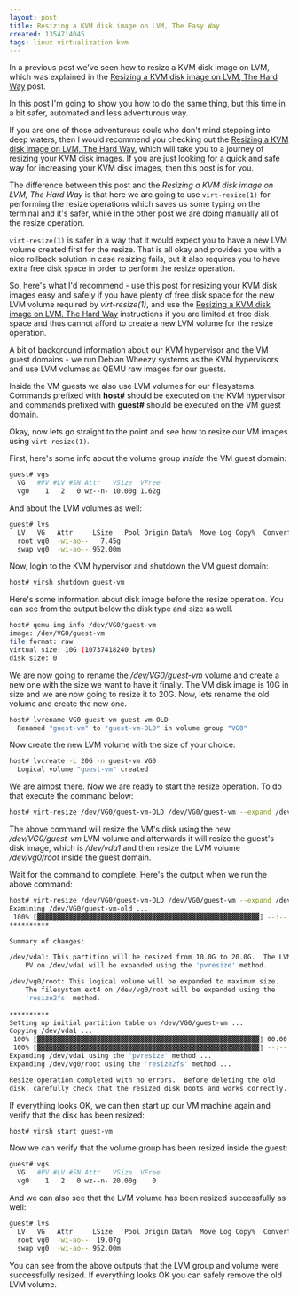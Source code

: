 ```yaml
---
layout: post
title: Resizing a KVM disk image on LVM, The Easy Way
created: 1354714045
tags: linux virtualization kvm
---
```

In a previous post we've seen how to resize a KVM disk image on LVM,
which was explained in the [Resizing a KVM disk image on LVM, The Hard
Way](https://dnaeon.github.io/resizing-a-kvm-disk-image-on-lvm-the-hard-way/)
post.

In this post I'm going to show you how to do the same thing, but this
time in a bit safer, automated and less adventurous way.

If you are one of those adventurous souls who don't mind stepping into
deep waters, then I would recommend you checking out the [Resizing a
KVM disk image on LVM, The Hard
Way](https://dnaeon.github.io/resizing-a-kvm-disk-image-on-lvm-the-hard-way/),
which will take you to a journey of resizing your KVM disk images. If
you are just looking for a quick and safe way for increasing your KVM
disk images, then this post is for you.

The difference between this post and the *Resizing a KVM disk image on
LVM, The Hard Way* is that here we are going to use `virt-resize(1)`
for performing the resize operations which saves us some typing on the
terminal and it's safer, while in the other post we are doing manually
all of the resize operation.

`virt-resize(1)` is safer in a way that it would expect you to have a
new LVM volume created first for the resize. That is all okay and
provides you with a nice rollback solution in case resizing fails, but
it also requires you to have extra free disk space in order to perform
the resize operation.

So, here's what I'd recommend - use this post for resizing your KVM
disk images easy and safely if you have plenty of free disk space for
the new LVM volume required by *virt-resize(1)*, and use the [Resizing
a KVM disk image on LVM, The Hard
Way](https://dnaeon.github.io/resizing-a-kvm-disk-image-on-lvm-the-hard-way/)
instructions if you are limited at free disk space and thus cannot
afford to create a new LVM volume for the resize operation.

A bit of background information about our KVM hypervisor and the VM
guest domains - we run Debian Wheezy systems as the KVM hypervisors
and use LVM volumes as QEMU raw images for our guests.

Inside the VM guests we also use LVM volumes for our
filesystems. Commands prefixed with **host#** should be executed on
the KVM hypervisor and commands prefixed with **guest#** should be
executed on the VM guest domain.

Okay, now lets go straight to the point and see how to resize our VM
images using `virt-resize(1)`.

First, here's some info about the volume group *inside* the VM guest
domain:

```bash
guest# vgs
  VG   #PV #LV #SN Attr   VSize  VFree
  vg0    1   2   0 wz--n- 10.00g 1.62g
```

And about the LVM volumes as well:

```bash
guest# lvs
  LV   VG   Attr     LSize   Pool Origin Data%  Move Log Copy%  Convert
  root vg0  -wi-ao--   7.45g                                           
  swap vg0  -wi-ao-- 952.00m       
```

Now, login to the KVM hypervisor and shutdown the VM guest domain:

```bash
host# virsh shutdown guest-vm
```
	
Here's some information about disk image before the resize
operation. You can see from the output below the disk type and size as
well.

```bash
host# qemu-img info /dev/VG0/guest-vm
image: /dev/VG0/guest-vm
file format: raw
virtual size: 10G (10737418240 bytes)
disk size: 0
```

We are now going to rename the */dev/VG0/guest-vm* volume and create a
new one with the size we want to have it finally. The VM disk image is
10G in size and we are now going to resize it to 20G. Now, lets rename
the old volume and create the new one.

```bash
host# lvrename VG0 guest-vm guest-vm-OLD
  Renamed "guest-vm" to "guest-vm-OLD" in volume group "VG0"
```

Now create the new LVM volume with the size of your choice:

```bash
host# lvcreate -L 20G -n guest-vm VG0
  Logical volume "guest-vm" created
```

We are almost there. Now we are ready to start the resize
operation. To do that execute the command below:

```bash
host# virt-resize /dev/VG0/guest-vm-OLD /dev/VG0/guest-vm --expand /dev/vda1 --LV-expand /dev/vg0/root
```

The above command will resize the VM's disk using the new
*/dev/VG0/guest-vm* LVM volume and afterwards it will resize the
guest's disk image, which is */dev/vda1* and then resize the LVM
volume */dev/vg0/root* inside the guest domain.

Wait for the command to complete. Here's the output when we run the
above command:

```bash
host# virt-resize /dev/VG0/guest-vm-OLD /dev/VG0/guest-vm --expand /dev/vda1 --LV-expand /dev/vg0/root                                    
Examining /dev/VG0/guest-vm-old ...
 100% ⟦▓▓▓▓▓▓▓▓▓▓▓▓▓▓▓▓▓▓▓▓▓▓▓▓▓▓▓▓▓▓▓▓▓▓▓▓▓▓▓▓▓▓▓▓▓▓▓▓▓▓▓▓▓▓▓▓⟧ --:--
**********

Summary of changes:

/dev/vda1: This partition will be resized from 10.0G to 20.0G.  The LVM 
	PV on /dev/vda1 will be expanded using the 'pvresize' method.

/dev/vg0/root: This logical volume will be expanded to maximum size.  
	The filesystem ext4 on /dev/vg0/root will be expanded using the 
	'resize2fs' method.
		
**********
Setting up initial partition table on /dev/VG0/guest-vm ...
Copying /dev/vda1 ...
 100% ⟦▓▓▓▓▓▓▓▓▓▓▓▓▓▓▓▓▓▓▓▓▓▓▓▓▓▓▓▓▓▓▓▓▓▓▓▓▓▓▓▓▓▓▓▓▓▓▓▓▓▓▓▓▓▓▓▓⟧ 00:00
 100% ⟦▓▓▓▓▓▓▓▓▓▓▓▓▓▓▓▓▓▓▓▓▓▓▓▓▓▓▓▓▓▓▓▓▓▓▓▓▓▓▓▓▓▓▓▓▓▓▓▓▓▓▓▓▓▓▓▓⟧ --:--
Expanding /dev/vda1 using the 'pvresize' method ...
Expanding /dev/vg0/root using the 'resize2fs' method ...

Resize operation completed with no errors.  Before deleting the old 
disk, carefully check that the resized disk boots and works correctly.
```

If everything looks OK, we can then start up our VM machine again and
verify that the disk has been resized:

```bash
host# virsh start guest-vm
```
	
Now we can verify that the volume group has been resized inside the
guest:

```bash
guest# vgs
  VG   #PV #LV #SN Attr   VSize  VFree
  vg0    1   2   0 wz--n- 20.00g    0 
```

And we can also see that the LVM volume has been resized successfully
as well:

```bash
guest# lvs
  LV   VG   Attr     LSize   Pool Origin Data%  Move Log Copy%  Convert
  root vg0  -wi-ao--  19.07g                                           
  swap vg0  -wi-ao-- 952.00m    
```
	  
You can see from the above outputs that the LVM group and volume were
successfully resized. If everything looks OK you can safely remove the
old LVM volume.
